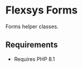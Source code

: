 Flexsys Forms
====================

Forms helper classes.

Requirements
------------

- Requires PHP 8.1

